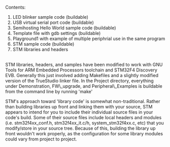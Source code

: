 

<br>
Contents:

1. LED blinker sample code (buildable)
2. USB virtual serial port code (buildable)
2. Semihosting Hello World sample code (buildable)
3. Template file with gdb settings (buildable)
4. Playground1 with example of multiple periphrial use in the same program
3. STM sample code (buildable)
4. STM libraries and headers


<br>
STM libraries, headers, and samples have been modified to work with GNU Tools for ARM Embedded Processors toolchain and STM32F4 Discovery EVB.   Generally this just involved adding Makefiles and a slightly modified version of the TrueStudio linker file.   In the Project directory, everything under Demonstration, FW\_upgrade, and Peripheral\_Examples is buildable from the command line by running 'make'

STM's approach toward 'library code' is somewhat non-traditional.  Rather than building libraries up front and linking them with your source, STM appears to intend for you to include their individual source files in your code's build.   Some of their source files include local headers and modules (i.e. stm32f4xx\_conf.h, stm32f4xx\_it.c/h, system\_stm32f4xx.c, etc) that you modify/store in your source tree.  Because of this, building the library up front wouldn't work properly, as the configuration for some library modules could vary from project to project.





